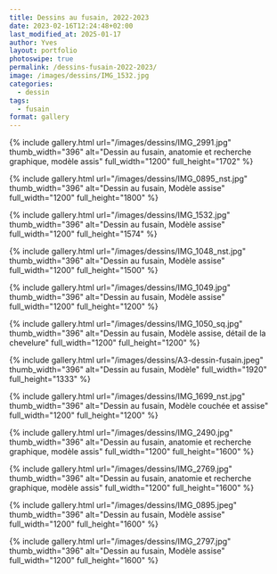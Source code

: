 ```yaml
---
title: Dessins au fusain, 2022-2023
date: 2023-02-16T12:24:48+02:00
last_modified_at: 2025-01-17
author: Yves
layout: portfolio
photoswipe: true
permalink: /dessins-fusain-2022-2023/
image: /images/dessins/IMG_1532.jpg
categories:
  - dessin
tags:
  - fusain
format: gallery
---
```


<div class="photoswipe-gallery">
{% include gallery.html
  url="/images/dessins/IMG_2991.jpg"
  thumb_width="396" alt="Dessin au fusain, anatomie et recherche graphique, modèle assis"
  full_width="1200" full_height="1702"
 %}
  
 {% include gallery.html
 url="/images/dessins/IMG_0895_nst.jpg"
 thumb_width="396" alt="Dessin au fusain, Modèle assise"
 full_width="1200" full_height="1800"
%}

{% include gallery.html
 url="/images/dessins/IMG_1532.jpg"
 thumb_width="396" alt="Dessin au fusain, Modèle assise"
 full_width="1200" full_height="1574"
%}

{% include gallery.html
 url="/images/dessins/IMG_1048_nst.jpg"
 thumb_width="396" alt="Dessin au fusain, Modèle assise"
 full_width="1200" full_height="1500"
%}

{% include gallery.html
 url="/images/dessins/IMG_1049.jpg"
 thumb_width="396" alt="Dessin au fusain, Modèle assise"
 full_width="1200" full_height="1200"
%}

{% include gallery.html
 url="/images/dessins/IMG_1050_sq.jpg"
 thumb_width="396" alt="Dessin au fusain, Modèle assise, détail de la chevelure"
 full_width="1200" full_height="1200"
%}

{% include gallery.html
url="/images/dessins/A3-dessin-fusain.jpeg"
thumb_width="396" alt="Dessin au fusain, Modèle"
full_width="1920" full_height="1333"
%}

<!-- {% include gallery.html
 url="/images/dessins/IMG_1624_sq.jpg"
 thumb_width="396" alt="Dessin au fusain, Modèle assise"
 full_width="1200" full_height="1200"
%} -->

<!-- {% include gallery.html
 url="/images/dessins/IMG_1686_nst.jpg"
 thumb_width="396" alt="Dessin au fusain, Modèle assise"
 full_width="1200" full_height="1500"
%} -->

{% include gallery.html
 url="/images/dessins/IMG_1699_nst.jpg"
 thumb_width="396" alt="Dessin au fusain, Modèle couchée et assise"
 full_width="1200" full_height="1200"
%}

<!-- {% include gallery.html
 url="/images/dessins/IMG_2488.jpg"
 thumb_width="396" alt="Dessin au fusain, croquis"
 full_width="1200" full_height="850"
%} -->

<!-- {% include gallery.html
 url="/images/dessins/IMG_2592.jpg"
 thumb_width="396" alt="Dessin au fusain, anatomie et recherche graphique, modèle assis"
 full_width="1920" full_height="1395"
%} -->

{% include gallery.html
 url="/images/dessins/IMG_2490.jpg"
 thumb_width="396" alt="Dessin au fusain, anatomie et recherche graphique, modèle assis"
 full_width="1200" full_height="1600"
%}

{% include gallery.html
 url="/images/dessins/IMG_2769.jpg"
 thumb_width="396" alt="Dessin au fusain, anatomie et recherche graphique, modèle assis"
 full_width="1200" full_height="1600"
%}

{% include gallery.html
 url="/images/dessins/IMG_0895.jpeg"
 thumb_width="396" alt="Dessin au fusain, Modèle assise"
 full_width="1200" full_height="1600"
%} 

{% include gallery.html
 url="/images/dessins/IMG_2797.jpg"
 thumb_width="396" alt="Dessin au fusain, Modèle assise"
 full_width="1200" full_height="1600"
%} 

</div>
